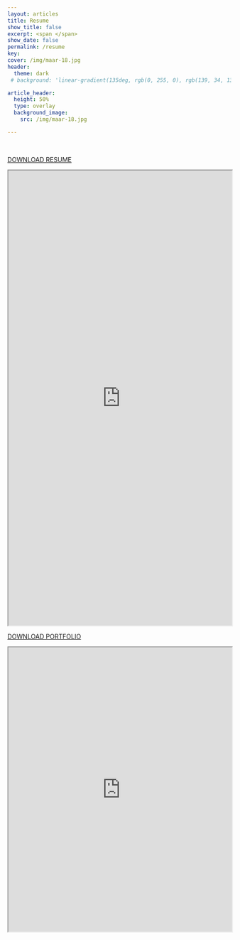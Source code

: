 ```yaml
---
layout: articles
title: Resume
show_title: false
excerpt: <span </span>
show_date: false
permalink: /resume
key: 
cover: /img/maar-18.jpg
header:
  theme: dark
 # background: 'linear-gradient(135deg, rgb(0, 255, 0), rgb(139, 34, 139, .1))'

article_header:
  height: 50%
  type: overlay
  background_image:
    src: /img/maar-18.jpg

---
```


<br>

<a href="https://drive.google.com/file/d/1-z60oqofBOmrz7LrSiA2_jxZWzUJVO-J/view?usp=sharing" rel="resume" target="_blank">DOWNLOAD RESUME </a> <br>

<iframe src="https://drive.google.com/file/d/1-z60oqofBOmrz7LrSiA2_jxZWzUJVO-J/preview" width="100%" height="1024" allow="autoplay"></iframe>

<a href="https://drive.google.com/file/d/1-wvj_pjcX6d4l1x_k39zg6UjZjTyzTME/view?usp=sharing" rel="portfolio" target="_blank">DOWNLOAD PORTFOLIO </a> <br>

<iframe src="https://drive.google.com/file/d/1-wvj_pjcX6d4l1x_k39zg6UjZjTyzTME/preview" width="100%" height="640" allow="autoplay"></iframe>
